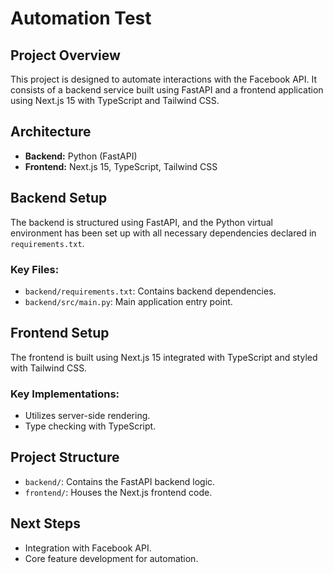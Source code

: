 # Automation Test

## Project Overview
This project is designed to automate interactions with the Facebook API. It consists of a backend service built using FastAPI and a frontend application using Next.js 15 with TypeScript and Tailwind CSS.

## Architecture
- **Backend:** Python (FastAPI)
- **Frontend:** Next.js 15, TypeScript, Tailwind CSS

## Backend Setup
The backend is structured using FastAPI, and the Python virtual environment has been set up with all necessary dependencies declared in `requirements.txt`.

### Key Files:
- `backend/requirements.txt`: Contains backend dependencies.
- `backend/src/main.py`: Main application entry point.

## Frontend Setup
The frontend is built using Next.js 15 integrated with TypeScript and styled with Tailwind CSS.

### Key Implementations:
- Utilizes server-side rendering.
- Type checking with TypeScript.

## Project Structure
- `backend/`: Contains the FastAPI backend logic.
- `frontend/`: Houses the Next.js frontend code.

## Next Steps
- Integration with Facebook API.
- Core feature development for automation.
